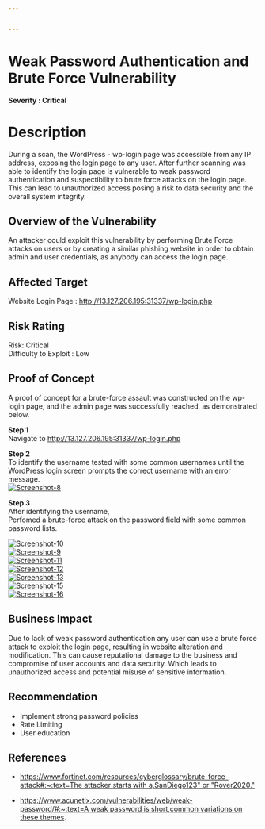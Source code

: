 ```yaml
---


---
```


<h1 id="weak-password-authentication-and-brute-force-vulnerability">Weak Password Authentication and Brute Force Vulnerability</h1>
<p><strong>Severity : Critical</strong></p>
<h1 id="description">Description</h1>
<p>During a scan, the WordPress - wp-login page was accessible from any IP address, exposing the login page to any user. After further scanning was able to identify the login page is vulnerable to weak password authentication and suspectibility to  brute force attacks on the login page. This can lead to unauthorized access posing a risk to data security and the overall system integrity.</p>
<h2 id="overview-of-the-vulnerability">Overview of the Vulnerability</h2>
<p>An attacker could exploit this vulnerability by performing Brute Force attacks on users or by creating a similar phishing website in order to obtain admin and user credentials, as anybody can access the login page.</p>
<h2 id="affected-target">Affected Target</h2>
<p>Website Login Page : <a href="http://13.127.206.195:31337/wp-login.php">http://13.127.206.195:31337/wp-login.php</a></p>
<h2 id="risk-rating">Risk Rating</h2>
<p>Risk: Critical<br>
Difficulty to Exploit : Low</p>
<h2 id="proof-of-concept">Proof of Concept</h2>
<p>A proof of concept for a brute-force assault was constructed on the wp-login page, and the admin page was successfully reached, as demonstrated below.</p>
<p><strong>Step 1</strong><br>
Navigate to <a href="http://13.127.206.195:31337/wp-login.php">http://13.127.206.195:31337/wp-login.php</a></p>
<p><strong>Step 2</strong><br>
To identify the username tested with some common usernames until the WordPress login screen prompts the correct username with an error message.<br>
<a href="https://ibb.co/BC68Vcg"><img src="https://i.ibb.co/87xFDNj/Screenshot-8.png" alt="Screenshot-8" border="0"></a></p>
<p><strong>Step 3</strong><br>
After identifying the username,<br>
Perfomed a brute-force attack on the password field with some common password lists.</p>
<p><a href="https://ibb.co/cbqWhT7"><img src="https://i.ibb.co/4skbRN5/Screenshot-10.png" alt="Screenshot-10" border="0"></a><br>
<a href="https://ibb.co/QMTb14H"><img src="https://i.ibb.co/pdM09SK/Screenshot-9.png" alt="Screenshot-9" border="0"></a><br>
<a href="https://ibb.co/nDqwSkg"><img src="https://i.ibb.co/fCVX701/Screenshot-11.png" alt="Screenshot-11" border="0"></a><br>
<a href="https://ibb.co/42T8hsd"><img src="https://i.ibb.co/1MqrFs6/Screenshot-12.png" alt="Screenshot-12" border="0"></a><br>
<a href="https://ibb.co/mycpVyR"><img src="https://i.ibb.co/2MkJ1MF/Screenshot-13.png" alt="Screenshot-13" border="0"></a><br>
<a href="https://ibb.co/g6bZmQF"><img src="https://i.ibb.co/mSr5bdF/Screenshot-15.png" alt="Screenshot-15" border="0"></a><br>
<a href="https://ibb.co/rFCPRRF"><img src="https://i.ibb.co/34DX994/Screenshot-16.png" alt="Screenshot-16" border="0"></a></p>
<h2 id="business-impact">Business Impact</h2>
<p>Due to lack of weak password authentication any user can use a brute force attack to exploit the login page, resulting in website alteration and modification. This can cause reputational damage to the business and compromise of user accounts and data security. Which leads to unauthorized access and potential misuse of sensitive information.</p>
<h2 id="recommendation">Recommendation</h2>
<ul>
<li>Implement strong password policies</li>
<li>Rate Limiting</li>
<li>User education</li>
</ul>
<h2 id="references">References</h2>
<ul>
<li>
<p><a href="https://www.fortinet.com/resources/cyberglossary/brute-force-attack#:~:text=The%20attacker%20starts%20with%20a,SanDiego123%22%20or%20%22Rover2020.%22">https://www.fortinet.com/resources/cyberglossary/brute-force-attack#:~:text=The attacker starts with a,SanDiego123" or "Rover2020."</a></p>
</li>
<li>
<p><a href="https://www.acunetix.com/vulnerabilities/web/weak-password/#:~:text=A%20weak%20password%20is%20short,common%20variations%20on%20these%20themes">https://www.acunetix.com/vulnerabilities/web/weak-password/#:~:text=A weak password is short,common variations on these themes</a>.</p>
</li>
</ul>

